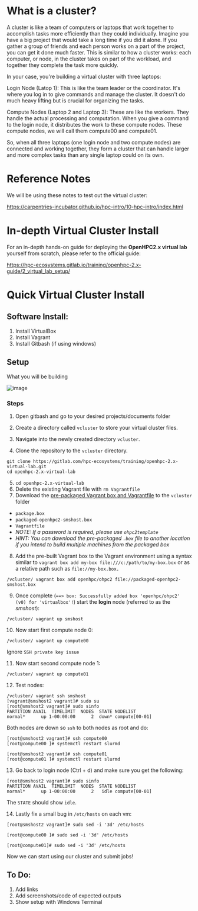 # What is a cluster?

A cluster is like a team of computers or laptops that work together to accomplish tasks more efficiently than they could individually. Imagine you have a big project that would take a long time if you did it alone. If you gather a group of friends and each person works on a part of the project, you can get it done much faster. This is similar to how a cluster works: each computer, or node, in the cluster takes on part of the workload, and together they complete the task more quickly.

In your case, you're building a virtual cluster with three laptops:

Login Node (Latop 1): This is like the team leader or the coordinator. It's where you log in to give commands and manage the cluster. It doesn't do much heavy lifting but is crucial for organizing the tasks.

Compute Nodes (Laptop 2 and Laptop 3): These are like the workers. They handle the actual processing and computation. When you give a command to the login node, it distributes the work to these compute nodes. These compute nodes, we will call them compute00 and compute01.

So, when all three laptops (one login node and two compute nodes) are connected and working together, they form a cluster that can handle larger and more complex tasks than any single laptop could on its own.

# Reference Notes

We will be using these notes to test out the virtual cluster:

https://carpentries-incubator.github.io/hpc-intro/10-hpc-intro/index.html

# In-depth Virtual Cluster Install

For an in-depth hands-on guide for deploying the **OpenHPC2.x virtual lab** yourself from scratch, please refer to the official guide:  

https://hpc-ecosystems.gitlab.io/training/openhpc-2.x-guide/2_virtual_lab_setup/

# Quick Virtual Cluster Install

## Software Install:
1. Install VirtualBox
2. Install Vagrant
3. Install Gitbash (if using windows)

## Setup 

What you will be building

![image](https://github.com/HPC-Ecosystems/OpenHPC2-vcluster-downloadable/assets/157092105/546a11c8-372c-4950-bc28-509d52a1f056)


### Steps

1. Open gitbash and go to your desired projects/documents folder

2. Create a directory called `vcluster` to store your virtual cluster files.  
3. Navigate into the newly created directory `vcluster`.  
5. Clone the repository to the `vcluster` directory.  

```
git clone https://gitlab.com/hpc-ecosystems/training/openhpc-2.x-virtual-lab.git 
cd openhpc-2.x-virtual-lab
```

5. `cd openhpc-2.x-virtual-lab`
6. Delete the existing Vagrant file with `rm Vagrantfile`
7. Download the [pre-packaged Vagrant box and Vagrantfile](https://csircoza-my.sharepoint.com/:f:/g/personal/bjohnston_csir_co_za/Elv5PJ6ScCBLmlclV_B7vb4BEdLjkuW-GdPW7iIwfEm_kQ) to the `vcluster` folder
  - `package.box`  
  - `packaged-openhpc2-smshost.box`  
  - `Vagrantfile`
  - *NOTE: If a password is required, please use `ohpc2template`*
  - *HINT: You can download the pre-packaged `.box` file to another location if you intend to build multiple machines from the packaged box*

8. Add the pre-built Vagrant box to the Vagrant environment using a syntax similar to `vagrant box add my-box file:///c:/path/to/my-box.box` or as a relative path such as `file://my-box.box.`

```
/vcluster/ vagrant box add openhpc/ohpc2 file://packaged-openhpc2-smshost.box
```

9. Once complete (`==> box: Successfully added box 'openhpc/ohpc2' (v0) for 'virtualbox'!`) start the **login** node (referred to as the *smshost*):

```
/vcluster/ vagrant up smshost
```

10. Now start first compute node 0:

```
/vcluster/ vagrant up compute00
```

Ignore `SSH private key issue`

11. Now start second compute node 1:

```
/vcluster/ vagrant up compute01
```

12. Test nodes:

```
/vcluster/ vagrant ssh smshost
[vagrant@smshost2 vagrant]# sudo su
[root@smshost2 vagrant]# sudo sinfo
PARTITION AVAIL  TIMELIMIT  NODES  STATE NODELIST
normal*      up 1-00:00:00      2  down* compute[00-01]
```

Both nodes are down so `ssh` to both nodes as root and do:

```
[root@smshost2 vagrant]# ssh compute00
[root@compute00 ]# systemctl restart slurmd
```

```
[root@smshost2 vagrant]# ssh compute01
[root@compute01 ]# systemctl restart slurmd
```

13. Go back to login node (Ctrl + d) and make sure you get the following:

```
[root@smshost2 vagrant]# sudo sinfo
PARTITION AVAIL  TIMELIMIT  NODES  STATE NODELIST
normal*      up 1-00:00:00      2   idle compute[00-01]
```

The `STATE` should show `idle`.

14. Lastly fix a small bug in `/etc/hosts` on each vm:

```
[root@smshost2 vagrant]# sudo sed -i '3d' /etc/hosts
```

```
[root@compute00 ]# sudo sed -i '3d' /etc/hosts
```

```
[root@compute01]# sudo sed -i '3d' /etc/hosts
```

Now we can start using our cluster and submit jobs!


## To Do:
1. Add links
2. Add screenshots/code of expected outputs
3. Show setup with Windows Terminal


